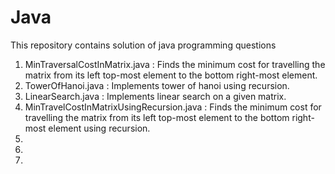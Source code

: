 # Java
This repository contains solution of java programming questions

1) MinTraversalCostInMatrix.java : Finds the minimum cost for travelling the matrix from its left top-most element to the bottom right-most element.
2) TowerOfHanoi.java : Implements tower of hanoi using recursion.
3) LinearSearch.java : Implements linear search on a given matrix.
4) MinTravelCostInMatrixUsingRecursion.java : Finds the minimum cost for travelling the matrix from its left top-most element to the bottom right-most element using recursion.
5)
6)
7)
